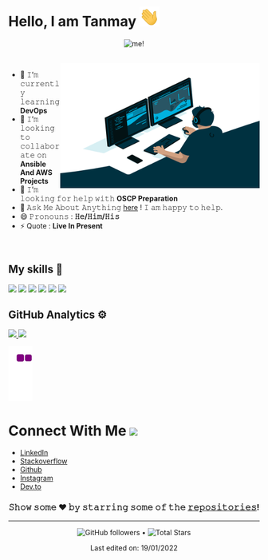 <h1>
  Hello, I am Tanmay
  <a target="_blank">
    <img src="https://github.com/braindead2408/braindead2408/blob/main/GIF/Hi.gif" width="40px" />
  </a>
</h1>
<p align="center"> <img src="braindead2408.png" alt="me!"/></p>
<br/>
<a target="_blank">
  <img align="right" height="250" width="400" alt="GIF" src="https://github.com/braindead2408/braindead2408/blob/main/GIF/code.gif">
</a>

- 🌱 𝙸’𝚖 𝚌𝚞𝚛𝚛𝚎𝚗𝚝𝚕𝚢 𝚕𝚎𝚊𝚛𝚗𝚒𝚗𝚐 **DevOps**
- 👯 𝙸’𝚖 𝚕𝚘𝚘𝚔𝚒𝚗𝚐 𝚝𝚘 𝚌𝚘𝚕𝚕𝚊𝚋𝚘𝚛𝚊𝚝𝚎 𝚘𝚗 **Ansible And AWS Projects**
- 🤔 𝙸’𝚖 𝚕𝚘𝚘𝚔𝚒𝚗𝚐 𝚏𝚘𝚛 𝚑𝚎𝚕𝚙 𝚠𝚒𝚝𝚑  **OSCP Preparation**
- 💬 𝙰𝚜𝚔 𝙼𝚎 𝙰𝚋𝚘𝚞𝚝 𝙰𝚗𝚢𝚝𝚑𝚒𝚗𝚐 [here](https://www.minimalistblogger.space/about) ! 𝙸 𝚊𝚖 𝚑𝚊𝚙𝚙𝚢 𝚝𝚘 𝚑𝚎𝚕𝚙.
- 😄 𝙿𝚛𝚘𝚗𝚘𝚞𝚗𝚜 : **𝙷𝚎/𝙷𝚒𝚖/𝙷𝚒𝚜**
- ⚡ Quote : **Live In Present**

<br/>

## My skills 🚀
![](https://img.shields.io/badge/Redhat-FF2D20?style=for-the-badge&logo=redhat&logoColor=white)
![](https://img.shields.io/badge/Ansible-FF2D20?style=for-the-badge&logo=Ansible&logoColor=white)
![](https://img.shields.io/badge/Docker-430098?style=for-the-badge&logo=docker&logoColor=white)
![](https://img.shields.io/badge/HTML5-E34F26?style=for-the-badge&logo=html5&logoColor=white)
![](https://img.shields.io/badge/CSS3-1572B6?style=for-the-badge&logo=css3&logoColor=white)
![](https://img.shields.io/badge/MySQL-00000F?style=for-the-badge&logo=mysql&logoColor=white)



## GitHub Analytics ⚙️ &nbsp; 

<p>
<a href="https://github.com/braindead2408">
  <img height="180em" src="https://github-readme-stats-eight-theta.vercel.app/api?username=braindead2408&show_icons=true&theme=vue-light&include_all_commits=true&count_private=true" />
  <img height="180em" src="https://github-readme-stats-eight-theta.vercel.app/api/top-langs/?username=braindead2408&layout=compact&exclude_lang=java+r&theme=vue-light" />
</a>
</p>

![𝙶𝚒𝚝𝚑𝚞𝚋 𝙲𝚘𝚗𝚝𝚛𝚒𝚋𝚞𝚝𝚒𝚘𝚗 𝙶𝚛𝚊𝚙𝚑](https://github.com/braindead2408/braindead2408/blob/output/github-contribution-grid-snake.gif)

<h1>
  Connect With Me
  <a target="_blank">
    <img src="https://github.com/braindead2408/braindead/blob/main/GIF/Handshake.gif" height="25px" style="max-width:100%;">
  </a>
</h1>


- [LinkedIn](https://www.linkedin.com/in/tanmay-n-5a920816b/)
- [Stackoverflow](https://stackoverflow.com/users/edit/10722790)
- [Github](https://github.com/braindead2408)
- [Instagram](https://www.instagram.com/tanmay.2408/)  
- [Dev.to](https://dev.to/tanmay2408)


<div align="center">

### 𝚂𝚑𝚘𝚠 𝚜𝚘𝚖𝚎 ❤️ 𝚋𝚢 𝚜𝚝𝚊𝚛𝚛𝚒𝚗𝚐 𝚜𝚘𝚖𝚎 𝚘𝚏 𝚝𝚑𝚎 <a href="https://github.com/braindead2408?tab=repositories">𝚛𝚎𝚙𝚘𝚜𝚒𝚝𝚘𝚛𝚒𝚎𝚜</a>!

</div>

------
<div align="center">
<p>  
  <img alt="GitHub followers" src="https://img.shields.io/github/followers/braindead2408?label=Followers&style=social"> •   
  <img src="https://img.shields.io/github/stars/braindead2408?label=Stars" alt="Total Stars">
</p>

<p>Last edited on: 19/01/2022</p>
</div>
